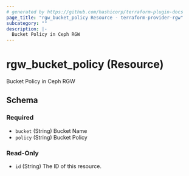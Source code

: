 ```yaml
---
# generated by https://github.com/hashicorp/terraform-plugin-docs
page_title: "rgw_bucket_policy Resource - terraform-provider-rgw"
subcategory: ""
description: |-
  Bucket Policy in Ceph RGW
---
```


# rgw_bucket_policy (Resource)

Bucket Policy in Ceph RGW



<!-- schema generated by tfplugindocs -->
## Schema

### Required

- `bucket` (String) Bucket Name
- `policy` (String) Bucket Policy

### Read-Only

- `id` (String) The ID of this resource.
